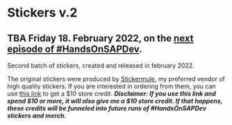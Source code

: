 # Stickers v.2

## TBA Friday 18. February 2022, on the [next episode of #HandsOnSAPDev](https://www.youtube.com/user/sapdevs). 

Second batch of stickers, created and released in february 2022. 

The original stickers were produced by [Stickermule](https://www.stickermule.com), my preferred vendor of high quality stickers. If you are interested in ordering from them, you can use [this link](https://www.stickermule.com/unlock?ref_id=3036001701&utm_medium=link&utm_source=invite) to get a $10 store credit. __*Disclaimer: If you use this link and spend $10 or more, it will also give me a $10 store credit. If that happens, these credits will be funneled into future runs of #HandsOnSAPDev stickers and merch.*__
